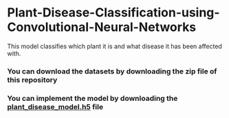 # Plant-Disease-Classification-using-Convolutional-Neural-Networks
This model classifies which plant it is and what disease it has been affected with.
### You can download the datasets by downloading the zip file of this repository 
### You can implement the model by downloading the [plant_disease_model.h5](https://github.com/daivik05/Plant-Disease-Classification-using-Convolutional-Neural-Networks/blob/master/plant_disease_model.h5) file

